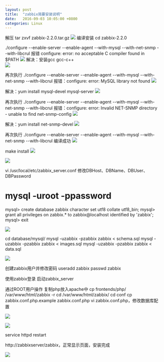 ```yaml
---
layout: post
title:  "zabbix简要安装说明"
date:   2016-09-03 10:05:00 +0800
categories: Linux
---
```


解压
tar zxvf zabbix-2.2.0.tar.gz
<a href="http://114.215.198.198/wp-content/uploads/2016/09/03/001-tar%e8%a7%a3%e5%8e%8b.PNG"><image src="http://114.215.198.198/wp-content/uploads/2016/09/03/001-tar%e8%a7%a3%e5%8e%8b.PNG"></image></a>
编译安装
cd zabbix-2.2.0

./configure --enable-server --enable-agent --with-mysql --with-net-snmp --with-libcrul
报错 configure: error: no acceptable C compiler found in $PATH
<a href="http://114.215.198.198/wp-content/uploads/2016/09/03/002-configure%e7%bc%96%e8%af%91.PNG"><image src="http://114.215.198.198/wp-content/uploads/2016/09/03/002-configure%e7%bc%96%e8%af%91.PNG"></image></a>
解决：安装gcc gcc-c++<br>
<a href="http://114.215.198.198/wp-content/uploads/2016/09/03/003-yum%e5%ae%89%e8%a3%85gcc%e5%92%8cc++.PNG"><image src="http://114.215.198.198/wp-content/uploads/2016/09/03/003-yum%e5%ae%89%e8%a3%85gcc%e5%92%8cc++.PNG"></image></a>

再次执行
./configure --enable-server --enable-agent --with-mysql --with-net-snmp --with-libcrul
报错：configure: error: MySQL library not found
<a href="http://114.215.198.198/wp-content/uploads/2016/09/03/004-configure%e7%bc%96%e8%af%91%e9%94%99%e8%af%afmysqllibery.PNG"><image src="http://114.215.198.198/wp-content/uploads/2016/09/03/004-configure%e7%bc%96%e8%af%91%e9%94%99%e8%af%afmysqllibery.PNG"></image></a>

解决：yum install mysql-devel mysql-server
<a href="http://114.215.198.198/wp-content/uploads/2016/09/03/005-yum%e5%ae%89%e8%a3%85mysqldevel%e5%92%8cmysqlserver.PNG"><image src="http://114.215.198.198/wp-content/uploads/2016/09/03/005-yum%e5%ae%89%e8%a3%85mysqldevel%e5%92%8cmysqlserver.PNG"></image></a>

再次执行
./configure --enable-server --enable-agent --with-mysql --with-net-snmp --with-libcrul
报错：configure: error: Invalid NET-SNMP directory - unable to find net-snmp-config
<a href="http://114.215.198.198/wp-content/uploads/2016/09/03/006-configure%e7%bc%96%e8%af%91%e9%94%99%e8%af%afnetsnmp.PNG"><image src="http://114.215.198.198/wp-content/uploads/2016/09/03/006-configure%e7%bc%96%e8%af%91%e9%94%99%e8%af%afnetsnmp.PNG"></image></a>

解决：yum install net-snmp-devel
<a href="http://114.215.198.198/wp-content/uploads/2016/09/03/007-installnetsnmp.PNG"><image src="http://114.215.198.198/wp-content/uploads/2016/09/03/007-installnetsnmp.PNG"></image></a>

再次执行
./configure --enable-server --enable-agent --with-mysql --with-net-snmp --with-libcrul
编译成功
<a href="http://114.215.198.198/wp-content/uploads/2016/09/03/008-configure%e5%ae%8c%e6%88%90.PNG"><image src="http://114.215.198.198/wp-content/uploads/2016/09/03/008-configure%e5%ae%8c%e6%88%90.PNG"></image></a>

make install
<a href="http://114.215.198.198/wp-content/uploads/2016/09/03/009-make%e4%b8%8emakeinstall.PNG"><image src="http://114.215.198.198/wp-content/uploads/2016/09/03/009-make%e4%b8%8emakeinstall.PNG"></image></a>

<a href="http://114.215.198.198/wp-content/uploads/2016/09/03/010-make%e5%ae%8c%e6%88%90.PNG"><image src="http://114.215.198.198/wp-content/uploads/2016/09/03/010-make%e5%ae%8c%e6%88%90.PNG"></image></a>

vi /usr/local/etc/zabbix_server.conf
修改DBHost、DBName、DBUser、DBPassword

# mysql -uroot -ppassword
mysql> create database zabbix character set utf8 collate utf8_bin;
mysql> grant all privileges on zabbix.* to zabbix@localhost identified by 'zabbix';
mysql> exit

<a href="http://114.215.198.198/wp-content/uploads/2016/09/03/011-createdatabasezabbix.PNG"><image src="http://114.215.198.198/wp-content/uploads/2016/09/03/011-createdatabasezabbix.PNG"></image></a>

cd database/mysql/
mysql -uzabbix -pzabbix zabbix < schema.sql
mysql -uzabbix -pzabbix zabbix < images.sql
mysql -uzabbix -pzabbix zabbix < data.sql

<a href="http://114.215.198.198/wp-content/uploads/2016/09/03/012-mysql%e5%af%bc%e5%85%a5%e6%95%b0%e6%8d%ae.PNG"><image src="http://114.215.198.198/wp-content/uploads/2016/09/03/012-mysql%e5%af%bc%e5%85%a5%e6%95%b0%e6%8d%ae.PNG"></image></a>

创建zabbix用户并修改密码
useradd zabbix
passwd zabbix

使用zabbix登录
启动zabbix_server


通过ROOT用户操作
复制php放入apache中
cp frontends/php/ /var/www/html/zabbix -r
cd /var/www/html/zabbix/
cd conf
cp zabbix.conf.php.example zabbix.conf.php
vi zabbix.conf.php，修改数据库配置

<a href="http://114.215.198.198/wp-content/uploads/2016/09/03/013-php%e6%96%87%e4%bb%b6%e5%a4%8d%e5%88%b6%e5%88%b0httpd%e7%9b%ae%e5%bd%95.PNG"><image src="http://114.215.198.198/wp-content/uploads/2016/09/03/013-php%e6%96%87%e4%bb%b6%e5%a4%8d%e5%88%b6%e5%88%b0httpd%e7%9b%ae%e5%bd%95.PNG"></image></a>

<a href="http://114.215.198.198/wp-content/uploads/2016/09/03/014-%e8%bf%9b%e5%85%a5httpd%e7%9b%ae%e5%bd%95.PNG"><image src="http://114.215.198.198/wp-content/uploads/2016/09/03/014-%e8%bf%9b%e5%85%a5httpd%e7%9b%ae%e5%bd%95.PNG"></image></a>

service httpd restart

http://zabbixserver/zabbix，正常显示页面，安装完成

<a href="http://114.215.198.198/wp-content/uploads/2016/09/03/015-zabbix%e9%a6%96%e9%a1%b5.PNG"><image src="http://114.215.198.198/wp-content/uploads/2016/09/03/015-zabbix%e9%a6%96%e9%a1%b5.PNG"></image></a>
